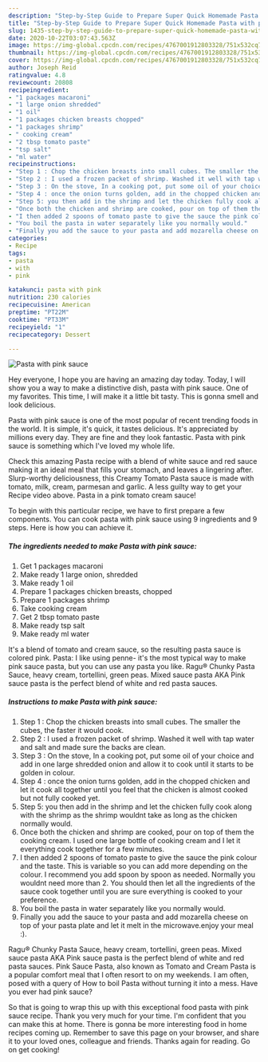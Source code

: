 ```yaml
---
description: "Step-by-Step Guide to Prepare Super Quick Homemade Pasta with pink sauce"
title: "Step-by-Step Guide to Prepare Super Quick Homemade Pasta with pink sauce"
slug: 1435-step-by-step-guide-to-prepare-super-quick-homemade-pasta-with-pink-sauce
date: 2020-10-22T03:07:43.563Z
image: https://img-global.cpcdn.com/recipes/4767001912803328/751x532cq70/pasta-with-pink-sauce-recipe-main-photo.jpg
thumbnail: https://img-global.cpcdn.com/recipes/4767001912803328/751x532cq70/pasta-with-pink-sauce-recipe-main-photo.jpg
cover: https://img-global.cpcdn.com/recipes/4767001912803328/751x532cq70/pasta-with-pink-sauce-recipe-main-photo.jpg
author: Joseph Reid
ratingvalue: 4.8
reviewcount: 20808
recipeingredient:
- "1 packages macaroni"
- "1 large onion shredded"
- "1 oil"
- "1 packages chicken breasts chopped"
- "1 packages shrimp"
- " cooking cream"
- "2 tbsp tomato paste"
- "tsp salt"
- "ml water"
recipeinstructions:
- "Step 1 : Chop the chicken breasts into small cubes. The smaller the cubes, the faster it would cook."
- "Step 2 : I used a frozen packet of shrimp. Washed it well with tap water and salt and made sure the backs are clean."
- "Step 3 : On the stove, In a cooking pot, put some oil of your choice and add in one large shredded onion and allow it to cook until it starts to be golden in colour."
- "Step 4 : once the onion turns golden, add in the chopped chicken and let it cook all together until you feel that the chicken is almost cooked but not fully cooked yet."
- "Step 5: you then add in the shrimp and let the chicken fully cook along with the shrimp as the shrimp wouldnt take as long as the chicken normally would."
- "Once both the chicken and shrimp are cooked, pour on top of them the cooking cream. I used one large bottle of cooking cream and I let it everything cook together for a few minutes."
- "I then added 2 spoons of tomato paste to give the sauce the pink colour and the taste. This is variable so you can add more depending on the colour. I recommend you add spoon by spoon as needed. Normally you wouldnt need more than 2. You should then let all the ingredients of the sauce cook together until you are sure everything is cooked to your preference."
- "You boil the pasta in water separately like you normally would."
- "Finally you add the sauce to your pasta and add mozarella cheese on top of your pasta plate and let it melt in the microwave.enjoy your meal :)."
categories:
- Recipe
tags:
- pasta
- with
- pink

katakunci: pasta with pink 
nutrition: 230 calories
recipecuisine: American
preptime: "PT22M"
cooktime: "PT33M"
recipeyield: "1"
recipecategory: Dessert

---
```



![Pasta with pink sauce](https://img-global.cpcdn.com/recipes/4767001912803328/751x532cq70/pasta-with-pink-sauce-recipe-main-photo.jpg)

Hey everyone, I hope you are having an amazing day today. Today, I will show you a way to make a distinctive dish, pasta with pink sauce. One of my favorites. This time, I will make it a little bit tasty. This is gonna smell and look delicious.

Pasta with pink sauce is one of the most popular of recent trending foods in the world. It is simple, it's quick, it tastes delicious. It's appreciated by millions every day. They are fine and they look fantastic. Pasta with pink sauce is something which I've loved my whole life.

Check this amazing Pasta recipe with a blend of white sauce and red sauce making it an ideal meal that fills your stomach, and leaves a lingering after. Slurp-worthy deliciousness, this Creamy Tomato Pasta sauce is made with tomato, milk, cream, parmesan and garlic. A less guilty way to get your Recipe video above. Pasta in a pink tomato cream sauce!


To begin with this particular recipe, we have to first prepare a few components. You can cook pasta with pink sauce using 9 ingredients and 9 steps. Here is how you can achieve it.

<!--inarticleads1-->

##### The ingredients needed to make Pasta with pink sauce:

1. Get 1 packages macaroni
1. Make ready 1 large onion, shredded
1. Make ready 1 oil
1. Prepare 1 packages chicken breasts, chopped
1. Prepare 1 packages shrimp
1. Take  cooking cream
1. Get 2 tbsp tomato paste
1. Make ready tsp salt
1. Make ready ml water


It&#39;s a blend of tomato and cream sauce, so the resulting pasta sauce is colored pink. Pasta: I like using penne- it&#39;s the most typical way to make pink sauce pasta, but you can use any pasta you like. Ragu® Chunky Pasta Sauce, heavy cream, tortellini, green peas. Mixed sauce pasta AKA Pink sauce pasta is the perfect blend of white and red pasta sauces. 

<!--inarticleads2-->

##### Instructions to make Pasta with pink sauce:

1. Step 1 : Chop the chicken breasts into small cubes. The smaller the cubes, the faster it would cook.
1. Step 2 : I used a frozen packet of shrimp. Washed it well with tap water and salt and made sure the backs are clean.
1. Step 3 : On the stove, In a cooking pot, put some oil of your choice and add in one large shredded onion and allow it to cook until it starts to be golden in colour.
1. Step 4 : once the onion turns golden, add in the chopped chicken and let it cook all together until you feel that the chicken is almost cooked but not fully cooked yet.
1. Step 5: you then add in the shrimp and let the chicken fully cook along with the shrimp as the shrimp wouldnt take as long as the chicken normally would.
1. Once both the chicken and shrimp are cooked, pour on top of them the cooking cream. I used one large bottle of cooking cream and I let it everything cook together for a few minutes.
1. I then added 2 spoons of tomato paste to give the sauce the pink colour and the taste. This is variable so you can add more depending on the colour. I recommend you add spoon by spoon as needed. Normally you wouldnt need more than 2. You should then let all the ingredients of the sauce cook together until you are sure everything is cooked to your preference.
1. You boil the pasta in water separately like you normally would.
1. Finally you add the sauce to your pasta and add mozarella cheese on top of your pasta plate and let it melt in the microwave.enjoy your meal :).


Ragu® Chunky Pasta Sauce, heavy cream, tortellini, green peas. Mixed sauce pasta AKA Pink sauce pasta is the perfect blend of white and red pasta sauces. Pink Sauce Pasta, also known as Tomato and Cream Pasta is a popular comfort meal that I often resort to on my weekends. I am often, posed with a query of How to boil Pasta without turning it into a mess. Have you ever had pink sauce? 

So that is going to wrap this up with this exceptional food pasta with pink sauce recipe. Thank you very much for your time. I'm confident that you can make this at home. There is gonna be more interesting food in home recipes coming up. Remember to save this page on your browser, and share it to your loved ones, colleague and friends. Thanks again for reading. Go on get cooking!

